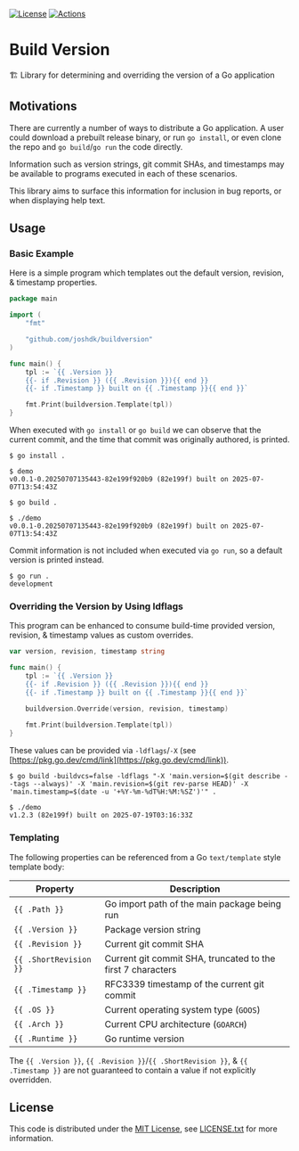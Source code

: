 [![License][license-badge]][license-link]
[![Actions][github-actions-badge]][github-actions-link]

# Build Version

🏗️ Library for determining and overriding the version of a Go application

## Motivations

There are currently a number of ways to distribute a Go application. 
A user could download a prebuilt release binary, or run `go install`, or even clone the repo and `go build`/`go run` the code directly.

Information such as version strings, git commit SHAs, and timestamps may be available to programs executed in each of these scenarios.

This library aims to surface this information for inclusion in bug reports, or when displaying help text.

## Usage

### Basic Example

Here is a simple program which templates out the default version, revision, & timestamp properties.

```go
package main

import (
	"fmt"

	"github.com/joshdk/buildversion"
)

func main() {
	tpl := `{{ .Version }}
	{{- if .Revision }} ({{ .Revision }}){{ end }}
	{{- if .Timestamp }} built on {{ .Timestamp }}{{ end }}`

	fmt.Print(buildversion.Template(tpl))
}
```

When executed with `go install` or `go build` we can observe that the current commit, and the time that commit was originally authored, is printed.

```shell
$ go install .

$ demo
v0.0.1-0.20250707135443-82e199f920b9 (82e199f) built on 2025-07-07T13:54:43Z
```

```shell
$ go build .

$ ./demo
v0.0.1-0.20250707135443-82e199f920b9 (82e199f) built on 2025-07-07T13:54:43Z
```

Commit information is not included when executed via `go run`, so a default version is printed instead.

```shell
$ go run .
development
```

### Overriding the Version by Using ldflags

This program can be enhanced to consume build-time provided version, revision, & timestamp values as custom overrides.

```go
var version, revision, timestamp string

func main() {
	tpl := `{{ .Version }}
	{{- if .Revision }} ({{ .Revision }}){{ end }}
	{{- if .Timestamp }} built on {{ .Timestamp }}{{ end }}`

	buildversion.Override(version, revision, timestamp)
	
	fmt.Print(buildversion.Template(tpl))
}
```

These values can be provided via `-ldflags`/`-X` (see [https://pkg.go.dev/cmd/link](https://pkg.go.dev/cmd/link)).

```shell
$ go build -buildvcs=false -ldflags "-X 'main.version=$(git describe --tags --always)' -X 'main.revision=$(git rev-parse HEAD)' -X 'main.timestamp=$(date -u '+%Y-%m-%dT%H:%M:%SZ')'" .             

$ ./demo
v1.2.3 (82e199f) built on 2025-07-19T03:16:33Z
```

### Templating

The following properties can be referenced from a Go `text/template` style template body: 

| Property               | Description                                                 |
|------------------------|-------------------------------------------------------------|
| `{{ .Path }}`          | Go import path of the main package being run                |
| `{{ .Version }}`       | Package version string                                      |
| `{{ .Revision }}`      | Current git commit SHA                                      |
| `{{ .ShortRevision }}` | Current git commit SHA, truncated to the first 7 characters |
| `{{ .Timestamp }}`     | RFC3339 timestamp of the current git commit                 |
| `{{ .OS }}`            | Current operating system type (`GOOS`)                      |
| `{{ .Arch }}`          | Current CPU architecture (`GOARCH`)                         |
| `{{ .Runtime }}`       | Go runtime version                                          |

The `{{ .Version }}`, `{{ .Revision }}`/`{{ .ShortRevision }}`, & `{{ .Timestamp }}` are not guaranteed to contain a value if not explicitly overridden.

## License

This code is distributed under the [MIT License][license-link], see [LICENSE.txt][license-file] for more information.

[github-actions-badge]:  https://github.com/joshdk/buildversion/workflows/Build/badge.svg
[github-actions-link]:   https://github.com/joshdk/buildversion/actions
[license-badge]:         https://img.shields.io/badge/license-MIT-green.svg
[license-file]:          https://github.com/joshdk/buildversion/blob/master/LICENSE.txt
[license-link]:          https://opensource.org/licenses/MIT

